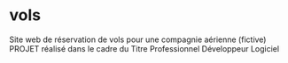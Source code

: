 vols
====

Site web de réservation de vols pour une compagnie aérienne (fictive)
PROJET réalisé dans le cadre du Titre Professionnel Développeur Logiciel
